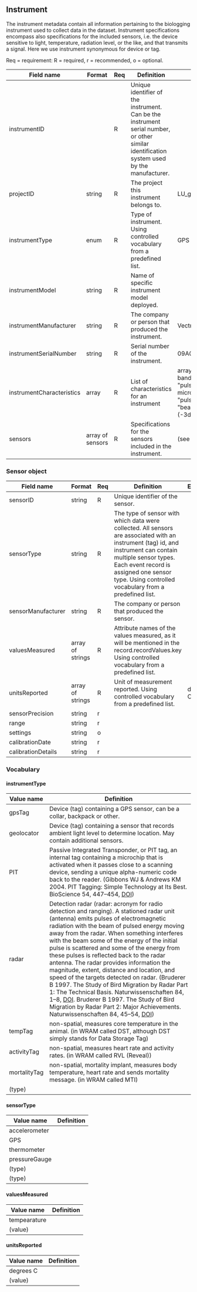 ## Instrument

The instrument metadata contain all information pertaining to the biologging instrument used to collect data in the dataset. Instrument specifications encompass also specifications for the included sensors, i.e. the device sensitive to light, temperature, radiation level, or the like, and that transmits a signal. Here we use instrument synonymous for device or tag.

Req = requirement: R = required, r = recommended, o = optional.

| Field name | Format | Req | Definition | Example | Reference |
| ---------- | ------ | --- | ---------- | ------- | --------- |
| instrumentID |  | R | Unique identifier of the instrument. Can be the instrument serial number, or other similar identification system used by the manufacturer. |  | [https://github.com/ocean-tracking-network/biologging_standardization/blob/master/templates/fields/instrumentID.md] |
| projectID | string | R | The project this instrument belongs to. | LU_geolocator_great_snipes_AL |
| instrumentType | enum | R | Type of instrument. Using controlled vocabulary from a predefined list. | GPS Collar | [https://github.com/ocean-tracking-network/biologging_standardization/blob/master/templates/fields/instrumentType.md] |
| instrumentModel | string | R | Name of specific instrument model deployed. |  | [https://github.com/ocean-tracking-network/biologging_standardization/blob/master/templates/fields/instrumentModel.md] |
| instrumentManufacturer | string | R |  The company or person that produced the instrument. | Vectronic Aerospace | [https://github.com/ocean-tracking-network/biologging_standardization/blob/master/templates/fields/instrumentManufacturer.md] |
| instrumentSerialNumber | string | R | Serial number of the instrument. | 09A0178 | [https://github.com/ocean-tracking-network/biologging_standardization/blob/master/templates/fields/instrumentSerialNumber.md] |
| instrumentCharacteristics | array | R | List of characteristics for an instrument | array("wavelength" => "X-band", "power" => "200 kW", "pulseDuration" => "0.25 microseconds", "pulseRepetition" => "504 Hz", "beamWidth" => "1.5 deg (-3db)") |
| sensors | array of sensors | R | Specifications for the sensors included in the instrument. | (see [Sensor object](#sensor-object)) |


### Sensor object


| Field name | Format | Req | Definition | Example | Reference |
| ---------- | ------ | --- | ---------- | ------- | --------- |
| sensorID | string | R | Unique identifier of the sensor. |  |
| sensorType | string | R | The type of sensor with which data were collected. All sensors are associated with an instrument (tag) id, and instrument can contain multiple sensor types. Each event record is assigned one sensor type. Using controlled vocabulary from a predefined list. |  |
| sensorManufacturer | string | R | The company or person that produced the sensor. |  |
| valuesMeasured | array of strings | R | Attribute names of the values measured, as it will be mentioned in the record.recordValues.key Using controlled vocabulary from a predefined list. |  |
| unitsReported | array of strings | R | Unit of measurement reported. Using controlled vocabulary from a predefined list. | degrees C | [https://github.com/ocean-tracking-network/biologging_standardization/blob/master/templates/fields/unitsReported.md] |
| sensorPrecision | string | r |  |  |
| range | string | r |  |  |
| settings | string | o |  |  |
| calibrationDate | string | r |  |  |
| calibrationDetails | string | r |  |  |


### Vocabulary

#### instrumentType
| Value name | Definition |
| ---------- | ------ |
| gpsTag | Device (tag) containing a GPS sensor, can be a collar, backpack or other. |
| geolocator |  Device (tag) containing a sensor that records ambient light level to determine location. May contain additional sensors. |
| PIT | Passive Integrated Transponder, or PIT tag, an internal tag containing a microchip that is activated when it passes close to a scanning device, sending a unique alpha-numeric code back to the reader. (Gibbons WJ & Andrews KM 2004. PIT Tagging: Simple Technology at Its Best. BioScience 54, 447–454, [DOI](https://doi.org/10.1641/0006-3568(2004)054[0447:PTSTAI]2.0.CO;2)) |
| radar | Detection radar (radar: acronym for radio detection and ranging). A stationed radar unit (antenna) emits pulses of electromagnetic radiation with the beam of pulsed energy moving away from the radar. When something interferes with the beam some of the energy of the initial pulse is scattered and some of the energy from these pulses is reflected back to the radar antenna. The radar provides information the magnitude, extent, distance and location, and speed of the targets detected on radar. (Bruderer B 1997. The Study of Bird Migration by Radar Part 1: The Technical Basis. Naturwissenschaften 84, 1–8, [DOI](https://doi.org/10.1007/s001140050338). Bruderer B 1997. The Study of Bird Migration by Radar Part 2: Major Achievements. Naturwissenschaften 84, 45–54, [DOI](https://doi.org/10.1007/s001140050348)) |
| tempTag | non-spatial, measures core temperature in the animal. (in WRAM called DST, although DST simply stands for Data Storage Tag) |
| activityTag | non-spatial, measures heart rate and activity rates. (in WRAM called RVL (Reveal)) |
| mortalityTag | non-spatial, mortality implant, measures body temperature, heart rate and sends mortality message. (in WRAM called MTI) |
| (type) |  |

#### sensorType
| Value name | Definition |
| ---------- | ------ |
| accelerometer |  |
| GPS |  |
| thermometer |  |
| pressureGauge |  |
| (type) |  |
| (type) |  |

#### valuesMeasured
| Value name | Definition |
| ---------- | ------ |
| tempearature |  |
| (value) |  |

#### unitsReported
| Value name | Definition |
| ---------- | ------ |
| degrees C |  |
| (value) |  |

